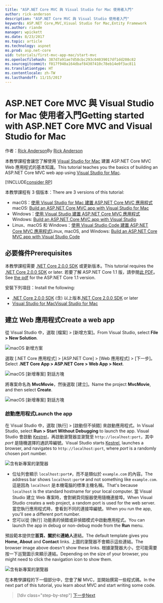 ```yaml
---
title: "ASP.NET Core MVC 與 Visual Studio for Mac 使用者入門"
author: rick-anderson
description: "ASP.NET Core MVC 與 Visual Studio 使用者入門"
keywords: ASP.NET Core,MVC,Visual Studio for Mac,Entity Framework
ms.author: riande
manager: wpickett
ms.date: 8/23/2017
ms.topic: article
ms.technology: aspnet
ms.prod: asp.net-core
uid: tutorials/first-mvc-app-mac/start-mvc
ms.openlocfilehash: 387d7a91ae7d58cbc293c04039017df1dd208c82
ms.sourcegitcommit: f017f940a164dbaf84307410c78eb14e0f3ac811
ms.translationtype: HT
ms.contentlocale: zh-TW
ms.lasthandoff: 11/15/2017
---
```

# <a name="getting-started-with-aspnet-core-mvc-and-visual-studio-for-mac"></a><span data-ttu-id="adaa1-104">ASP.NET Core MVC 與 Visual Studio for Mac 使用者入門</span><span class="sxs-lookup"><span data-stu-id="adaa1-104">Getting started with ASP.NET Core MVC and Visual Studio for Mac</span></span>

<span data-ttu-id="adaa1-105">作者：[Rick Anderson](https://twitter.com/RickAndMSFT)</span><span class="sxs-lookup"><span data-stu-id="adaa1-105">By [Rick Anderson](https://twitter.com/RickAndMSFT)</span></span>

<span data-ttu-id="adaa1-106">本教學課程會讓您了解使用 [Visual Studio for Mac](https://www.visualstudio.com/vs/visual-studio-mac/) 建置 ASP.NET Core MVC Web 應用程式的基本知識。</span><span class="sxs-lookup"><span data-stu-id="adaa1-106">This tutorial teaches you the basics of building an ASP.NET Core MVC web app using [Visual Studio for Mac](https://www.visualstudio.com/vs/visual-studio-mac/).</span></span> 

[!INCLUDE[consider RP](../../includes/razor.md)]

<span data-ttu-id="adaa1-107">本教學課程有 3 個版本：</span><span class="sxs-lookup"><span data-stu-id="adaa1-107">There are 3 versions of this tutorial:</span></span>

* <span data-ttu-id="adaa1-108">macOS：[使用 Visual Studio for Mac 建置 ASP.NET Core MVC 應用程式](xref:tutorials/first-mvc-app-mac/start-mvc)</span><span class="sxs-lookup"><span data-stu-id="adaa1-108">macOS: [Build an ASP.NET Core MVC app with Visual Studio for Mac](xref:tutorials/first-mvc-app-mac/start-mvc)</span></span>
* <span data-ttu-id="adaa1-109">Windows：[使用 Visual Studio 建置 ASP.NET Core MVC 應用程式](xref:tutorials/first-mvc-app/start-mvc)</span><span class="sxs-lookup"><span data-stu-id="adaa1-109">Windows: [Build an ASP.NET Core MVC app with Visual Studio](xref:tutorials/first-mvc-app/start-mvc)</span></span>
* <span data-ttu-id="adaa1-110">Linux、macOS 和 Windows：[使用 Visual Studio Code 建置 ASP.NET Core MVC 應用程式](xref:tutorials/first-mvc-app-xplat/start-mvc)</span><span class="sxs-lookup"><span data-stu-id="adaa1-110">Linux, macOS, and Windows: [Build an ASP.NET Core MVC app with Visual Studio Code](xref:tutorials/first-mvc-app-xplat/start-mvc)</span></span>

## <a name="prerequisites"></a><span data-ttu-id="adaa1-111">必要條件</span><span class="sxs-lookup"><span data-stu-id="adaa1-111">Prerequisites</span></span>

<span data-ttu-id="adaa1-112">本教學課程需要 [.NET Core 2.0.0 SDK](https://www.microsoft.com/net/core) 或更新版本。</span><span class="sxs-lookup"><span data-stu-id="adaa1-112">This tutorial requires the [.NET Core 2.0.0 SDK](https://www.microsoft.com/net/core) or later.</span></span> <span data-ttu-id="adaa1-113">若要了解 ASP.NET Core 1.1 版，請參閱[此 PDF](https://github.com/aspnet/Docs/blob/master/aspnetcore/tutorials/first-mvc-app-mac/start-mvc/8-23-17.pdf)。</span><span class="sxs-lookup"><span data-stu-id="adaa1-113">See [the pdf](https://github.com/aspnet/Docs/blob/master/aspnetcore/tutorials/first-mvc-app-mac/start-mvc/8-23-17.pdf) for the ASP.NET Core 1.1 version.</span></span>

<span data-ttu-id="adaa1-114">安裝下列項目：</span><span class="sxs-lookup"><span data-stu-id="adaa1-114">Install the following:</span></span>

- <span data-ttu-id="adaa1-115">[.NET Core 2.0.0 SDK](https://www.microsoft.com/net/core) (含) 以上版本</span><span class="sxs-lookup"><span data-stu-id="adaa1-115">[.NET Core 2.0.0 SDK](https://www.microsoft.com/net/core) or later</span></span>
- [<span data-ttu-id="adaa1-116">Visual Studio for Mac</span><span class="sxs-lookup"><span data-stu-id="adaa1-116">Visual Studio for Mac</span></span>](https://www.visualstudio.com/vs/visual-studio-mac/)

## <a name="create-a-web-app"></a><span data-ttu-id="adaa1-117">建立 Web 應用程式</span><span class="sxs-lookup"><span data-stu-id="adaa1-117">Create a web app</span></span>

<span data-ttu-id="adaa1-118">從 Visual Studio 中，選取 [檔案] > [新增方案]。</span><span class="sxs-lookup"><span data-stu-id="adaa1-118">From Visual Studio, select **File > New Solution**.</span></span>

![macOS 新增方案](../first-web-api-mac/_static/sln.png)

<span data-ttu-id="adaa1-120">選取 [.NET Core 應用程式] > [ASP.NET Core] > [Web 應用程式] > [下一步]。</span><span class="sxs-lookup"><span data-stu-id="adaa1-120">Select **.NET Core App >  ASP.NET Core > Web App > Next**.</span></span>

![macOS [新增專案] 對話方塊](start-mvc/1.png)

<span data-ttu-id="adaa1-122">將專案命名為 **MvcMovie**，然後選取 [建立]。</span><span class="sxs-lookup"><span data-stu-id="adaa1-122">Name the project **MvcMovie**, and then select **Create**.</span></span>

![macOS [新增專案] 對話方塊](start-mvc/2.png)

### <a name="launch-the-app"></a><span data-ttu-id="adaa1-124">啟動應用程式</span><span class="sxs-lookup"><span data-stu-id="adaa1-124">Launch the app</span></span>

<span data-ttu-id="adaa1-125">在 Visual Studio 中，選取 [執行] > [啟動但不偵錯] 來啟動應用程式。</span><span class="sxs-lookup"><span data-stu-id="adaa1-125">In Visual Studio, select **Run > Start Without Debugging** to launch the app.</span></span> <span data-ttu-id="adaa1-126">Visual Studio 會啟動 [Kestrel](xref:fundamentals/servers/index#Kestrel)，再啟動瀏覽器並瀏覽至 `http://localhost:port`，其中 *port* 是隨機選擇的通訊埠編號。</span><span class="sxs-lookup"><span data-stu-id="adaa1-126">Visual Studio starts [Kestrel](xref:fundamentals/servers/index#Kestrel), launches a browser, and navigates to `http://localhost:port`, where *port* is a randomly chosen port number.</span></span>

![含有新專案的瀏覽器](start-mvc/b1.png)

* <span data-ttu-id="adaa1-128">位址列會顯示 `localhost:port#`，而不是類似於 `example.com` 的內容。</span><span class="sxs-lookup"><span data-stu-id="adaa1-128">The address bar shows `localhost:port#` and not something like `example.com`.</span></span> <span data-ttu-id="adaa1-129">這是因為 `localhost` 是本機電腦的標準主機名稱。</span><span class="sxs-lookup"><span data-stu-id="adaa1-129">That's because `localhost` is the standard hostname for your local computer.</span></span> <span data-ttu-id="adaa1-130">當 Visual Studio 建立 Web 專案時，會對網頁伺服器使用隨機連接埠。</span><span class="sxs-lookup"><span data-stu-id="adaa1-130">When Visual Studio creates a web project, a random port is used for the web server.</span></span> <span data-ttu-id="adaa1-131">當您執行應用程式時，會看到不同的連接埠編號。</span><span class="sxs-lookup"><span data-stu-id="adaa1-131">When you run the app, you'll see a different port number.</span></span>
* <span data-ttu-id="adaa1-132">您可以從 [執行] 功能表的偵錯或非偵錯模式中啟動應用程式。</span><span class="sxs-lookup"><span data-stu-id="adaa1-132">You can launch the app in debug or non-debug mode from the **Run** menu.</span></span>

<span data-ttu-id="adaa1-133">預設範本提供您**首頁、關於**和**連絡人**連結。</span><span class="sxs-lookup"><span data-stu-id="adaa1-133">The default template gives you **Home, About** and **Contact** links.</span></span> <span data-ttu-id="adaa1-134">上圖的瀏覽器不會顯示這些連結。</span><span class="sxs-lookup"><span data-stu-id="adaa1-134">The browser image above doesn't show these links.</span></span> <span data-ttu-id="adaa1-135">根據瀏覽器大小，您可能需要按一下巡覽圖示來顯示連結。</span><span class="sxs-lookup"><span data-stu-id="adaa1-135">Depending on the size of your browser, you might need to click the navigation icon to show them.</span></span>

![含有新專案的瀏覽器](start-mvc/b2.png)

<span data-ttu-id="adaa1-137">在本教學課程的下一個部分中，您會了解 MVC，並開始撰寫一些程式碼。</span><span class="sxs-lookup"><span data-stu-id="adaa1-137">In the next part of this tutorial, you learn about MVC and start writing some code.</span></span>

>[!div class="step-by-step"]
[<span data-ttu-id="adaa1-138">下一步</span><span class="sxs-lookup"><span data-stu-id="adaa1-138">Next</span></span>](adding-controller.md)  
